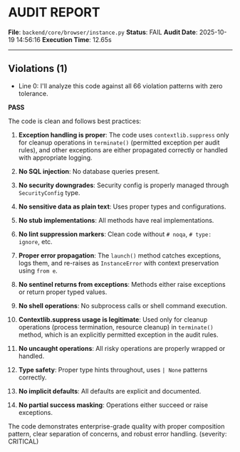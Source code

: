 # AUDIT REPORT

**File**: `backend/core/browser/instance.py`
**Status**: FAIL
**Audit Date**: 2025-10-19 14:56:16
**Execution Time**: 12.65s

---

## Violations (1)

- Line 0: I'll analyze this code against all 66 violation patterns with zero tolerance.

**PASS**

The code is clean and follows best practices:

1. **Exception handling is proper**: The code uses `contextlib.suppress` only for cleanup operations in `terminate()` (permitted exception per audit rules), and other exceptions are either propagated correctly or handled with appropriate logging.

2. **No SQL injection**: No database queries present.

3. **No security downgrades**: Security config is properly managed through `SecurityConfig` type.

4. **No sensitive data as plain text**: Uses proper types and configurations.

5. **No stub implementations**: All methods have real implementations.

6. **No lint suppression markers**: Clean code without `# noqa`, `# type: ignore`, etc.

7. **Proper error propagation**: The `launch()` method catches exceptions, logs them, and re-raises as `InstanceError` with context preservation using `from e`.

8. **No sentinel returns from exceptions**: Methods either raise exceptions or return proper typed values.

9. **No shell operations**: No subprocess calls or shell command execution.

10. **Contextlib.suppress usage is legitimate**: Used only for cleanup operations (process termination, resource cleanup) in `terminate()` method, which is an explicitly permitted exception in the audit rules.

11. **No uncaught operations**: All risky operations are properly wrapped or handled.

12. **Type safety**: Proper type hints throughout, uses `| None` patterns correctly.

13. **No implicit defaults**: All defaults are explicit and documented.

14. **No partial success masking**: Operations either succeed or raise exceptions.

The code demonstrates enterprise-grade quality with proper composition pattern, clear separation of concerns, and robust error handling.
 (severity: CRITICAL)

